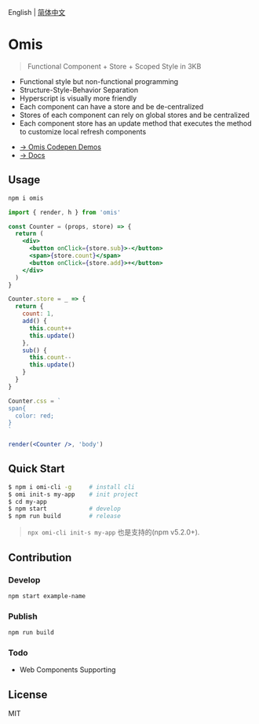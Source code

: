 English | [简体中文](./README.CN.md) 

# Omis

> Functional Component + Store + Scoped Style in 3KB

* Functional style but non-functional programming
* Structure-Style-Behavior Separation
* Hyperscript is visually more friendly
* Each component can have a store and be de-centralized
* Stores of each component can rely on global stores and be centralized
* Each component store has an update method that executes the method to customize local refresh components

- [→ Omis Codepen Demos](https://codepen.io/collection/XjLaRo/)
- [→ Docs](https://tencent.github.io/omi/site/omis/index.html)

## Usage

```bash
npm i omis
```

```jsx
import { render, h } from 'omis'

const Counter = (props, store) => {
  return (
    <div>
      <button onClick={store.sub}>-</button>
      <span>{store.count}</span>
      <button onClick={store.add}>+</button>
    </div>
  )
}

Counter.store = _ => {
  return {
    count: 1,
    add() {
      this.count++
      this.update()
    },
    sub() {
      this.count--
      this.update()
    }
  }
}

Counter.css = `
span{
  color: red;
}
`

render(<Counter />, 'body')
```

## Quick Start

```bash
$ npm i omi-cli -g     # install cli
$ omi init-s my-app    # init project
$ cd my-app            
$ npm start            # develop
$ npm run build        # release
```

> `npx omi-cli init-s my-app` 也是支持的(npm v5.2.0+).

## Contribution

### Develop

``` bash
npm start example-name
```

### Publish

``` bash
npm run build
```

### Todo

* Web Components Supporting

## License

MIT 
